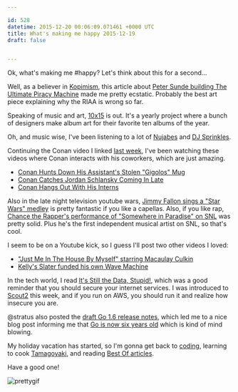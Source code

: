 ```yaml
---

id: 528
datetime: 2015-12-20 00:06:09.071461 +0000 UTC
title: What's making me happy 2015-12-19
draft: false


---
```


Ok, what's making me #happy? Let's think about this for a second...

Well, as a believer in [Kopimism](https://en.wikipedia.org/wiki/Missionary_Church_of_Kopimism), this article about [Peter Sunde building The Ultimate Piracy Machine](https://torrentfreak.com/pirate-bay-founder-builds-the-ultimate-piracy-machine-151219/) made me pretty ecstatic. Probably the best art piece explaining why the RIAA is wrong so far.

Speaking of music and art, [10x15](http://www.10x2015.com/) is out. It's a yearly project where a bunch of designers make album art for their favorite ten albums of the year.

Oh, and music wise, I've been listening to a lot of [Nujabes](https://en.wikipedia.org/wiki/Nujabes) and [DJ Sprinkles](https://en.wikipedia.org/wiki/Terre_Thaemlitz). 

Continuing the Conan video I linked [last week](https://writing.natwelch.com/post/426), I've been watching these videos where Conan interacts with his coworkers, which are just amazing.

 - [Conan Hunts Down His Assistant's Stolen "Gigolos" Mug](https://www.youtube.com/watch?v=ZI8QZ2WN-Xo&feature=youtu.be)
 - [Conan Catches Jordan Schlansky Coming In Late](https://youtu.be/Auh74d_OG8Y)
 - [Conan Hangs Out With His Interns](https://youtu.be/ffVbnPjl86A)

Also in the late night television youtube wars, [Jimmy Fallon sings a "Star Wars" medley](https://www.youtube.com/watch?v=ZTLAx3VDX7g&feature=youtu.be) is pretty fantastic if you like a capellas. Also, if you like rap, [Chance the Rapper's performance of "Somewhere in Paradise" on SNL](http://pitchfork.com/news/62515-chance-the-rapper-performs-somewhere-in-paradise-with-jeremih-on-saturday-night-live/) was pretty solid. Plus he's the first independent musical artist on SNL, so that's cool.

I seem to be on a Youtube kick, so I guess I'll post two other videos I loved:

 - ["Just Me In The House By Myself" starring Macaulay Culkin](https://www.youtube.com/watch?v=yh7-wAy_8ss&feature=youtu.be)
 - [Kelly's Slater funded his own Wave Machine](https://vimeo.com/149396475)

In the tech world, I read [It's Still the Data, Stupid!](https://blog.shodan.io/its-still-the-data-stupid/), which was a good reminder that you should secure your internet services. I was introduced to [Scout2](https://github.com/iSECPartners/Scout2) this week, and if you run on AWS, you should run it and realize how insecure you are. 

@stratus also posted the [draft Go 1.6 release notes](https://tip.golang.org/doc/go1.6), which led me to a nice blog post informing me that [Go is now six years old](https://blog.golang.org/6years) which is kind of mind blowing.

My holiday vacation has started, so I'm gonna get back to [coding](https://github.com/icco?tab=activity), learning to cook [Tamagoyaki](http://www.justonecookbook.com/tamagoyaki-japanese-rolled-omelette/), and reading [Best Of articles](https://pinboard.in/t:bestof).

Have a good one!

![prettygif](http://cl.natw.me/e8AQ/d)

